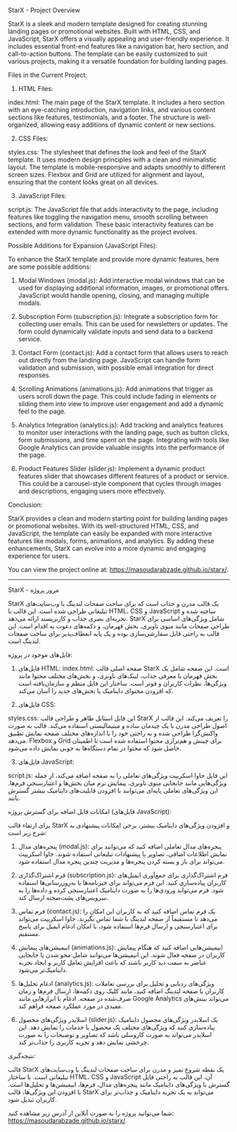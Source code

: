 StarX - Project Overview

StarX is a sleek and modern template designed for creating stunning landing pages or promotional websites. Built with HTML, CSS, and JavaScript, StarX offers a visually appealing and user-friendly experience. It includes essential front-end features like a navigation bar, hero section, and call-to-action buttons. The template can be easily customized to suit various projects, making it a versatile foundation for building landing pages.

Files in the Current Project:

1. HTML Files:



index.html: The main page of the StarX template. It includes a hero section with an eye-catching introduction, navigation links, and various content sections like features, testimonials, and a footer. The structure is well-organized, allowing easy additions of dynamic content or new sections.


2. CSS Files:



styles.css: The stylesheet that defines the look and feel of the StarX template. It uses modern design principles with a clean and minimalistic layout. The template is mobile-responsive and adapts smoothly to different screen sizes. Flexbox and Grid are utilized for alignment and layout, ensuring that the content looks great on all devices.


3. JavaScript Files:



script.js: The JavaScript file that adds interactivity to the page, including features like toggling the navigation menu, smooth scrolling between sections, and form validation. These basic interactivity features can be extended with more dynamic functionality as the project evolves.


Possible Additions for Expansion (JavaScript Files):

To enhance the StarX template and provide more dynamic features, here are some possible additions:

1. Modal Windows (modal.js): Add interactive modal windows that can be used for displaying additional information, images, or promotional offers. JavaScript would handle opening, closing, and managing multiple modals.


2. Subscription Form (subscription.js): Integrate a subscription form for collecting user emails. This can be used for newsletters or updates. The form could dynamically validate inputs and send data to a backend service.


3. Contact Form (contact.js): Add a contact form that allows users to reach out directly from the landing page. JavaScript can handle form validation and submission, with possible email integration for direct responses.


4. Scrolling Animations (animations.js): Add animations that trigger as users scroll down the page. This could include fading in elements or sliding them into view to improve user engagement and add a dynamic feel to the page.


5. Analytics Integration (analytics.js): Add tracking and analytics features to monitor user interactions with the landing page, such as button clicks, form submissions, and time spent on the page. Integrating with tools like Google Analytics can provide valuable insights into the performance of the page.


6. Product Features Slider (slider.js): Implement a dynamic product features slider that showcases different features of a product or service. This could be a carousel-style component that cycles through images and descriptions, engaging users more effectively.



Conclusion:

StarX provides a clean and modern starting point for building landing pages or promotional websites. With its well-structured HTML, CSS, and JavaScript, the template can easily be expanded with more interactive features like modals, forms, animations, and analytics. By adding these enhancements, StarX can evolve into a more dynamic and engaging experience for users.

You can view the project online at: https://masoudarabzade.github.io/starx/.


---

StarX - مرور پروژه

StarX یک قالب مدرن و جذاب است که برای ساخت صفحات لندینگ یا وب‌سایت‌های تبلیغاتی طراحی شده است. این قالب با HTML، CSS و JavaScript ساخته شده و تجربه‌ای بصری جذاب و کاربرپسند ارائه می‌دهد. StarX شامل ویژگی‌های اساسی برای طراحی صفحات مانند منوی ناوبری، بخش قهرمان، و دکمه‌های دعوت به اقدام است. این قالب به راحتی قابل سفارشی‌سازی بوده و یک پایه انعطاف‌پذیر برای ساخت صفحات لندینگ است.

فایل‌های موجود در پروژه:

1. فایل‌های HTML:
index.html: صفحه اصلی قالب StarX است. این صفحه شامل یک بخش قهرمان با معرفی جذاب، لینک‌های ناوبری، و بخش‌های مختلف محتوا مانند ویژگی‌ها، نظرات کاربران و فوتر است. ساختار این فایل منظم و سازمان‌یافته است که افزودن محتوای داینامیک یا بخش‌های جدید را آسان می‌کند.


2. فایل‌های CSS:



styles.css: این فایل استایل ظاهر و طراحی قالب StarX را تعریف می‌کند. این قالب از اصول طراحی مدرن با یک چیدمان ساده و مینیمالیستی استفاده می‌کند. قالب به صورت واکنش‌گرا طراحی شده و به راحتی خود را با اندازه‌های مختلف صفحه نمایش تطبیق می‌دهد. Flexbox و Grid برای چینش و هم‌ترازی محتوا استفاده شده است تا اطمینان حاصل شود که محتوا در تمام دستگاه‌ها به خوبی نمایش داده می‌شود.


3. فایل‌های JavaScript:



script.js: این فایل جاوا اسکریپت ویژگی‌های تعاملی را به صفحه اضافه می‌کند، از جمله ویژگی‌هایی مانند جابجایی منوی ناوبری، پیمایش نرم میان بخش‌ها و اعتبارسنجی فرم‌ها. این ویژگی‌های تعاملی پایه‌ای می‌توانند با افزودن قابلیت‌های داینامیک بیشتر گسترش یابند.


امکانات قابل اضافه برای گسترش پروژه (فایل‌های JavaScript):

برای ارتقاء قالب StarX و افزودن ویژگی‌های داینامیک بیشتر، برخی امکانات پیشنهادی به شرح زیر است:

1. پنجره‌های مدال (modal.js): پنجره‌های مدال تعاملی اضافه کنید که می‌توانند برای نمایش اطلاعات اضافی، تصاویر یا پیشنهادات تبلیغاتی استفاده شوند. جاوا اسکریپت می‌تواند برای باز و بسته کردن پنجره‌ها و مدیریت چندین پنجره مدال استفاده شود.


2. فرم اشتراک‌گذاری (subscription.js): فرم اشتراک‌گذاری برای جمع‌آوری ایمیل‌های کاربران پیاده‌سازی کنید. این فرم می‌تواند برای خبرنامه‌ها یا به‌روزرسانی‌ها استفاده شود. فرم می‌تواند ورودی‌ها را به صورت داینامیک اعتبارسنجی کرده و داده‌ها را به سرویس‌های پشت‌صحنه ارسال کند.


3. فرم تماس (contact.js): یک فرم تماس اضافه کنید که به کاربران این امکان را می‌دهد تا مستقیماً از صفحه لندینگ با شما تماس بگیرند. جاوا اسکریپت می‌تواند برای اعتبارسنجی و ارسال فرم‌ها استفاده شود، با امکان ادغام ایمیل برای پاسخ مستقیم.


4. انیمیشن‌های پیمایش (animations.js): انیمیشن‌هایی اضافه کنید که هنگام پیمایش کاربران در صفحه فعال شوند. این انیمیشن‌ها می‌توانند شامل محو شدن یا جابجایی عناصر به سمت دید کاربر باشند که باعث افزایش تعامل کاربر و ایجاد تجربه داینامیک‌تر می‌شود.


5. ادغام تحلیل‌ها (analytics.js): ویژگی‌های ردیابی و تحلیل برای بررسی تعاملات کاربران با صفحه لندینگ اضافه کنید، مانند کلیک روی دکمه‌ها، ارسال فرم‌ها و زمان صرف‌شده در صفحه. ادغام با ابزارهایی مانند Google Analytics می‌تواند بینش‌های مفیدی در مورد عملکرد صفحه فراهم کند.


6. اسلایدر ویژگی‌های محصول (slider.js): یک اسلایدر ویژگی‌های محصول داینامیک پیاده‌سازی کنید که ویژگی‌های مختلف یک محصول یا خدمات را نمایش دهد. این اسلایدر می‌تواند به صورت کاروسلی باشد که تصاویر و توضیحات را به صورت چرخشی نمایش دهد و تجربه کاربری را جذاب‌تر کند.



نتیجه‌گیری:

قالب StarX یک نقطه شروع تمیز و مدرن برای ساخت صفحات لندینگ یا وب‌سایت‌های تبلیغاتی است. با ساختار HTML، CSS و JavaScript آن، این قالب به راحتی قابل گسترش با ویژگی‌های داینامیک مانند پنجره‌های مدال، فرم‌ها، انیمیشن‌ها و تحلیل‌ها است. با افزودن این ویژگی‌ها، قالب StarX می‌تواند به یک تجربه داینامیک و جذاب‌تر برای کاربران تبدیل شود.

شما می‌توانید پروژه را به صورت آنلاین از آدرس زیر مشاهده کنید: https://masoudarabzade.github.io/starx/.
